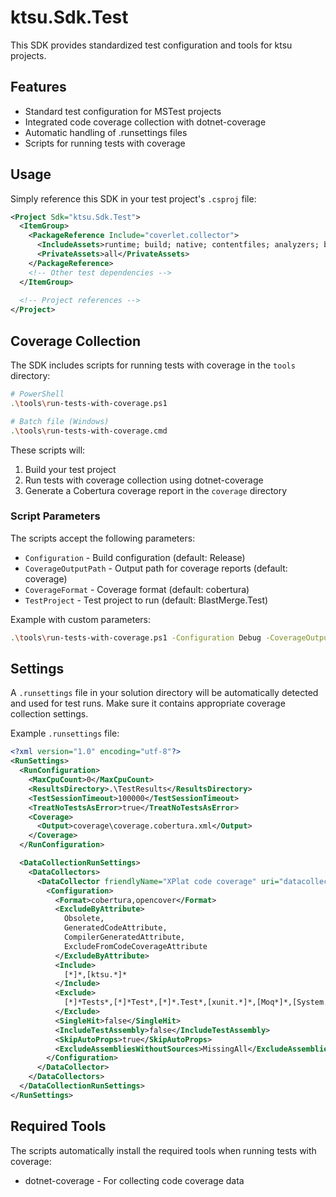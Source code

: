 # ktsu.Sdk.Test

This SDK provides standardized test configuration and tools for ktsu projects.

## Features

- Standard test configuration for MSTest projects
- Integrated code coverage collection with dotnet-coverage
- Automatic handling of .runsettings files
- Scripts for running tests with coverage

## Usage

Simply reference this SDK in your test project's `.csproj` file:

```xml
<Project Sdk="ktsu.Sdk.Test">
  <ItemGroup>
    <PackageReference Include="coverlet.collector">
      <IncludeAssets>runtime; build; native; contentfiles; analyzers; buildtransitive</IncludeAssets>
      <PrivateAssets>all</PrivateAssets>
    </PackageReference>
    <!-- Other test dependencies -->
  </ItemGroup>
  
  <!-- Project references -->
</Project>
```

## Coverage Collection

The SDK includes scripts for running tests with coverage in the `tools` directory:

```bash
# PowerShell
.\tools\run-tests-with-coverage.ps1

# Batch file (Windows)
.\tools\run-tests-with-coverage.cmd
```

These scripts will:
1. Build your test project
2. Run tests with coverage collection using dotnet-coverage
3. Generate a Cobertura coverage report in the `coverage` directory

### Script Parameters

The scripts accept the following parameters:

- `Configuration` - Build configuration (default: Release)
- `CoverageOutputPath` - Output path for coverage reports (default: coverage)
- `CoverageFormat` - Coverage format (default: cobertura)
- `TestProject` - Test project to run (default: BlastMerge.Test)

Example with custom parameters:
```bash
.\tools\run-tests-with-coverage.ps1 -Configuration Debug -CoverageOutputPath "my-coverage" -TestProject "MyProject.Tests"
```

## Settings

A `.runsettings` file in your solution directory will be automatically detected and used for test runs. Make sure it contains appropriate coverage collection settings.

Example `.runsettings` file:

```xml
<?xml version="1.0" encoding="utf-8"?>
<RunSettings>
  <RunConfiguration>
    <MaxCpuCount>0</MaxCpuCount>
    <ResultsDirectory>.\TestResults</ResultsDirectory>
    <TestSessionTimeout>100000</TestSessionTimeout>
    <TreatNoTestsAsError>true</TreatNoTestsAsError>
    <Coverage>
      <Output>coverage\coverage.cobertura.xml</Output>
    </Coverage>
  </RunConfiguration>

  <DataCollectionRunSettings>
    <DataCollectors>
      <DataCollector friendlyName="XPlat code coverage" uri="datacollector://Microsoft/CodeCoverage/2.0">
        <Configuration>
          <Format>cobertura,opencover</Format>
          <ExcludeByAttribute>
            Obsolete,
            GeneratedCodeAttribute,
            CompilerGeneratedAttribute,
            ExcludeFromCodeCoverageAttribute
          </ExcludeByAttribute>
          <Include>
            [*]*,[ktsu.*]*
          </Include>
          <Exclude>
            [*]*Tests*,[*]*Test*,[*]*.Test*,[xunit.*]*,[Moq*]*,[System.*]*,[Microsoft.*]*
          </Exclude>
          <SingleHit>false</SingleHit>
          <IncludeTestAssembly>false</IncludeTestAssembly>
          <SkipAutoProps>true</SkipAutoProps>
          <ExcludeAssembliesWithoutSources>MissingAll</ExcludeAssembliesWithoutSources>
        </Configuration>
      </DataCollector>
    </DataCollectors>
  </DataCollectionRunSettings>
</RunSettings>
```

## Required Tools

The scripts automatically install the required tools when running tests with coverage:

- dotnet-coverage - For collecting code coverage data 

